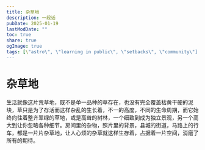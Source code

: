 ```yaml
---
title: 杂草地
description: 一段话
pubDate: 2025-01-19
lastModDate: ""
toc: true
share: true
ogImage: true
tags: [\"astro\", \"learning in public\", \"setbacks\", \"community\"]
---
```


# 杂草地

生活就像这片荒草地，既不是单一品种的草存在，也没有完全覆盖枯黄干硬的泥块，草只是为了存活而这样杂乱的生长着，不一的高度，不同的生命周期，而它始终向往着整齐翠绿的草地，或是高耸的树林，一个细致到成为独立景观，另一个高大到让你忽略各种细节。房间里的杂物，照片里的背景，县城的街道，马路上的行车，都是一片片杂草地，让人心烦的杂草就这样生存着，占据着一片空间，消磨了所有的期待。